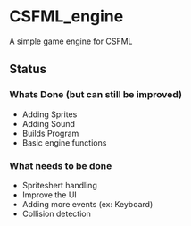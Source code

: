 # CSFML_engine
A simple game engine for CSFML

## Status
### Whats Done (but can still be improved)
- Adding Sprites
- Adding Sound
- Builds Program
- Basic engine functions

### What needs to be done
- Spriteshert handling
- Improve the UI
- Adding more events (ex: Keyboard)
- Collision detection
